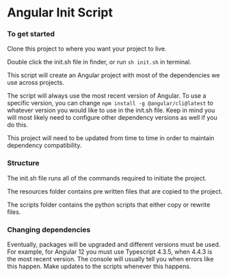 # Angular Init Script

### To get started

Clone this project to where you want your project to live.

Double click the init.sh file in finder, or run `sh init.sh` in terminal.

This script will create an Angular project with most of the dependencies we use across projects.

The script will always use the most recent version of Angular. To use a specific version, you can change `npm install -g @angular/cli@latest` to whatever version you would like to use in the init.sh file. Keep in mind you will most likely need to configure other dependency versions as well if you do this.

This project will need to be updated from time to time in order to maintain dependency compatibility.

### Structure

The init.sh file runs all of the commands required to initiate the project.

The resources folder contains pre written files that are copied to the project.

The scripts folder contains the python scripts that either copy or rewrite files.

### Changing dependencies

Eventually, packages will be upgraded and different versions must be used. For example, for Angular 12 you must use Typescript 4.3.5, when 4.4.3 is the most recent version. The console will usually tell you when errors like this happen. Make updates to the scripts whenever this happens.
